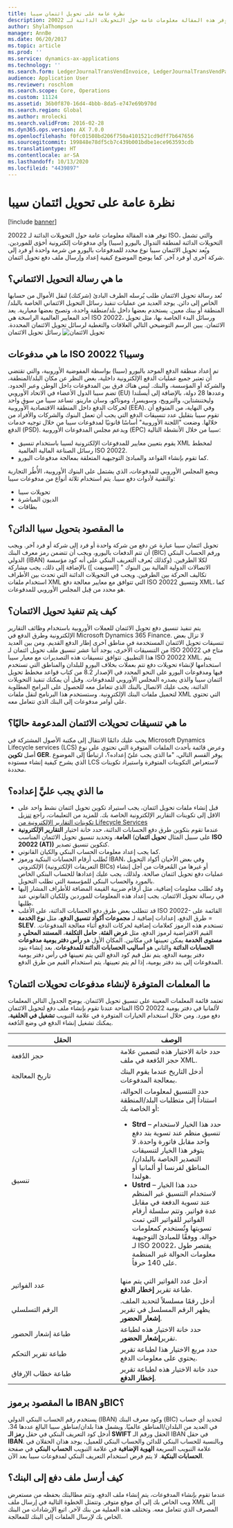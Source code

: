 ```yaml
---
title: نظرة عامة على تحويل ائتمان سيبا
description: توفر هذه المقالة معلومات عامة حول التحويلات الدائنة لـ 20022 ISO، والتي تشمل التحويلات الدائنة لمنطقة التدوال باليورو (سيبا) وأي مدفوعات إلكترونية أخؤى للموردين. ويُعد تحويل الائتمان سيبا نوع محدد للمدفوعات باليورو من شرمة واحدة أو فرد إلى شركة آخرى أو فرد آخر. كما يوضح الموضوع كيفية إعداد وإرسال ملف دفع تحويل ائتمان.
author: ShylaThompson
manager: AnnBe
ms.date: 06/20/2017
ms.topic: article
ms.prod: ''
ms.service: dynamics-ax-applications
ms.technology: ''
ms.search.form: LedgerJournalTransVendInvoice, LedgerJournalTransVendPaym, VendPaymMode
audience: Application User
ms.reviewer: roschlom
ms.search.scope: Core, Operations
ms.custom: 11124
ms.assetid: 36b0f870-16d4-4bbb-8da5-e747e69b970d
ms.search.region: Global
ms.author: mrolecki
ms.search.validFrom: 2016-02-28
ms.dyn365.ops.version: AX 7.0.0
ms.openlocfilehash: f0fc01508bd206f750a4101521cd9dff7b647656
ms.sourcegitcommit: 199848e78df5cb7c439b001bdbe1ece963593cdb
ms.translationtype: HT
ms.contentlocale: ar-SA
ms.lasthandoff: 10/13/2020
ms.locfileid: "4439897"
---
```

# <a name="sepa-credit-transfer-overview"></a>نظرة عامة على تحويل ائتمان سيبا

[!include [banner](../includes/banner.md)]

توفر هذه المقالة معلومات عامة حول التحويلات الدائنة لـ 20022 ISO، والتي تشمل التحويلات الدائنة لمنطقة التدوال باليورو (سيبا) وأي مدفوعات إلكترونية أخؤى للموردين. ويُعد تحويل الائتمان سيبا نوع محدد للمدفوعات باليورو من شرمة واحدة أو فرد إلى شركة آخرى أو فرد آخر. كما يوضح الموضوع كيفية إعداد وإرسال ملف دفع تحويل ائتمان.

## <a name="what-is-a-credit-transfer-message"></a>ما هي رسالة التحويل الائتماني؟
تُعد رسالة تحويل الائتمان طلب يُرسله الطرف البادئ (شركتك) لنقل الأموال من حسابها الخاص إلى دائن. يوجد العديد من عمليات تنفيذ رسائل التحويل الائتماني الخاصة بالبلد/المنطقة أو ببنك معين. يستخدم بعضها داخل بلد/منطقة واحدة، وتصبح بعضها معيارية. يعد أحد المعايير العالمية الراسخة هي ISO 20022، ورسائل البدء الخاصة بها، مثل تحويل الائتمان. يبين الرسم التوضيحي التالي العلاقات والتغطية لرسائل تحويل الائتمان المحددة. 
![تحويل الائتمان](./media/credit-transfer.jpg) رسائل تحويل الائتمان 

## <a name="what-are-iso-20022-and-sepa-payments"></a>ما هي مدفوعات ISO 20022 وسيبا؟
تم إعداد منطقة الدفع الموحد باليورو (سيبا) بواسطة المفوضية الأوروبية، والتي تقتضي أن تعتبر جميع عمليات الدفع الإلكترونية داخلية، بغض النظر عن مكان البلد/المنطقة، والشركة أو المؤسسة، والبنك. ليس هناك فرق بين المدفوعات داخل الوطن وعبر الحدود. تضم سيبا الدول الأعضاء في الاتحاد الأوروبي (EU) وعددها 28 دولة، بالإضافة إلى أيسلندا وليختنشتاين، والنرويج، وسويسرا، وموناكو، وسان مارينو‬. تساعد سيبا من سوق واحد لحركات الدفع داخل المنطقة الاقتصادية الأوروبية (EEA). وفي النهاية، من المتوقع أن تقوم سيبا بتقليل عدد تنسيقات الدفع التي يجب أن تعمل البنوك والشركات والأفراد من خلالها. وضعت "اللجنة الأوروبية" أساسًا قانونيًا لمدفوعات سيبا من خلال توجيه خدمات الدفع (PSD). ويدعم مجلس المدفوعات الأوروبية (EPC) سيبا من خلال الأنشطة التالية:

-   يقوم بتعيين معايير للمدفوعات الإلكترونية لسيبا باستخدام تنسيق XML لمخطط رسائل الصناعة المالية العالمية ISO 20022.
-   كما تقوم بإنشاء القواعد والمبادئ التوجيهية المتعلقة بمعالجة مدفوعات اليورو.

ويضع المجلس الأوروبي للمدفوعات، الذي يشتمل على البنوك الأوروبية، الأُطُر التجارية والتقنية لأدوات دفع سيبا. يتم استخدام ثلاثة أنواع من مدفوعات سيبا:

-   تحويلات سيبا
-   الديون المباشرة
-   بطاقات

## <a name="what-is-a-sepa-credit-transfer"></a>ما المقصود بتحويل سيبا الدائن؟
تحويل ائتمان سيبا عبارة عن دفع من شركة واحدة أو فرد إلى شركة أو فرد آخر. ويجب أن تتم الدفعات باليورو، ويجب أن تتضمن رمز معرف البنك (BIC) ورقم الحساب البنكي الدولي (IBAN) لكلا الطرفين. (وكذلك يُعرف التعريف البنكي على أنه كود مؤسسة الاتصالات الدولية المالية بين البنوك " \[السويفت \]) بالإضافة إلى ذلك، يجب مشاركة تكاليف الحركة بين الطرفين. ويجب في التحويلات الدائنة التي تحدث بين الأطراف استخدام ملفات XML التي تتوافق مع معايير معالجة دفع ISO 20022 وتنسيق XML، كما هو محدد من قِبل المجلس الأوروبي للمدفوعات.

## <a name="how-is-a-credit-transfer-implemented"></a>كيف يتم تنفيذ تحويل الائتمان؟
يتم تنفيذ تنسيق دفع تحويل الائتمان للعملات الأوروبية باستخدام وظائف التقارير الإلكترونية وطرق الدفع في Microsoft Dynamics 365 Finance. لا تزال بعض تنسيقات تحويل الائتمان المستخدمة في مناطق آخرى إطار الدفع القديم. ومن بين العديد من التنسيقات الأخرى، يوجد أثنا عشر تنسيق ملف تحويل ائتمان لـ ISO 20022 متاح في هذا التطبيق. تتوافق تنسيقات هذه التصديرات مع معيار سيبا ISO 20022 XML. يتم استخدامها لإنشاء تحويلات دفع تتم بعملات بخلاف اليورو للبلدان والمناطق التي تستخدم فيها ومدفوعات اليورو على النحو المحدد في الإصدار 8.2 من كتاب قواعد مخطط تحويل ائتمان سيبا والذي يصدره المجلس الأوروبي للمدفوعات. وقبل أن يمكنك تنفيذ التحويلات الدائنة، يجب عليك الاتصال بالبنك الذي تتعامل معه للحصول على البرامج المطلوبة لتحميل ملفات البنك الإلكترونية. وستستخدم هذا البرنامج لنقل ملفات XML التي تحتوي على أوامر مدفوعات إلى البنك الذي تتعامل معه.

## <a name="what-credit-transfer-formats-are-currently-supported"></a>ما هي تنسيقات تحويلات الائتمان المدعومة حاليًا؟
يجب عليك دائمًا الانتقال إلى مكتبة الأصول المشتركة في Microsoft Dynamics Lifecycle services (LCS) وعرض قائمة بأحدث الملفات المتوفرة التي تحتوي على نوع أصل **تكوين GER**. يوفر القسم التالي، "ما الذي يجب عليّ إعداده؟، ارتباطًا إلى الموضوع الذي يشرح كيفية إنشاء مستوده LCS لاستعراض التكوينات المتوفرة واستيراد تكوينات محددة.

## <a name="what-do-i-have-to-set-up"></a>ما الذي يجب عليَّ إعداده؟
-   قبل إنشاء ملفات تحويل ائتمان، يجب استيراد تكوين تحويل ائتمان نشط واحد على الاقل إلى تكوينات التقارير الإلكترونية الخاصة بك. للمزيد من التعليمات، راجع [تنزيل تكوينات التقارير الإلكترونية من Lifecycle Services](../../dev-itpro/analytics/download-electronic-reporting-configuration-lcs.md)
-   عندما تقوم بتكوين طرق دفع الحسابات الدائنة، حدد خانة اختيار **التقارير الإلكترونية العامة**، وتحديد تنسيق تحويل الائتمان المناسب (على سبيل المثال **تحويل ائتمان ISO 20022 (AT))** كتكوين تنسيق تصدير.
-   كما يجب إعداد معلومات الحساب البنكي والكيان القانوني.
-   تُطلب أرقام الحسابات البنكية ورموز IBAN، وفي بعض الأحيان أكواد التحويل الإلكتروني (التعريفات الإلكترونية BICs) أو غيرها من المُعرفات من أجل إنشاء عمليات دفع تحويل ائتمان صالحة. ولذلك، يجب عليك إعدادها للحساب البنكي الخاص بالمورد والحساب البنكي للمؤسسة التي تطلب التحويل.
-   وقد تُطلب معلومات إضافية، مثل أرقام ضريبة القيمة المضافة للأطراف المشار إليها في رسالة تحويل الائتمان. يجب إعداد هذه المعلومات للموردين وللكيان القانوني عند طلبها.
-   قد تتطلب بعض طرق دفع الحسابات الدائنة، على الأغلب ISO 20022- القائمة على طرق الدفع، إعدادات إضافية لـ **مجموعات أكواد تنسيق الدفع**، مثل **نوع الخدمة** = **SLEV**. تستخدم هذه الرموز كعلامات إضافية لحركات الدفع أثناء معالجة المدفوعات. القيم الافتراضية لرموز الدفع، مثل **غرض الفئة**، **حامل التكلفة**، **المستند المحلي** و **مستوى الخدمة** يمكن تعيينها في مكانين. المكان الأول هو **رأس دفتر يومية مدفوعات الحسابات الدائنة** والثاني هو **أساليب الحسابات الدائنة للمدفوعات**. بعد إنشاء بنود دفتر يومية الدفع، يتم نقل قيم كود الدفع التي يتم تعيينها في رأس دفتر يومية المدفوعات إلى بند دفتر يومية، إذا لم يتم تعيينها، يتم استخدام القيم من طرق الدفع.

## <a name="what-parameters-are-available-for-generating-credit-transfer-payments"></a>ما المعلمات المتوفرة لإنشاء مدفوعات تحويلات ائتمان؟
تعتمد قائمة المعلمات المعينة على تنسيق تحويل الائتمان. يوضح الجدول التالي المعلمات المتاحة عندنا تقوم بإنشاء ملف دفع لتحويل الائتمان ISO 20022 لألمانيا في دفتر يومية دفع مورد. ومن خلال استخدام الخيارات المتوفرة في علامة التبويب **تشغيل في الخلفية‬**، يمكنك تشغيل إنشاء الدفع في وضع الدُفعة.

<table>
<colgroup>
<col width="50%" />
<col width="50%" />
</colgroup>
<thead>
<tr class="header">
<th>الحقل</th>
<th>‏‏الوصف</th>
</tr>
</thead>
<tbody>
<tr class="odd">
<td>حجز الدُفعة</td>
<td>حدد خانة الاختيار هذه لتضمين علامة حجز الدُفعة في ملف XML.</td>
</tr>
<tr class="even">
<td>تاريخ المعالجة</td>
<td>أدخل التاريخ عندما يقوم البنك بمعالجة المدفوعات.</td>
</tr>
<tr class="odd">
<td>تنسيق</td>
<td>حدد التنسيق لمعلومات الحوالة، استناداً إلى متطلبات البلد/المنطقة أو الخاصة بك:
<ul>
<li><strong>Strd</strong> – حدد هذا الخيار لاستخدام تنسيق منظم عند تسوية بند دفع واحد مقابل فاتورة واحدة. لا يتوفر هذا الخيار لتنسيقات التصدير الخاصة بالبلدان/المناطق لفرنسا أو ألمانيا أو هولندا.</li>
<li><strong>Ustrd</strong> – حدد هذا الخيار لاستخدام التنسيق غير المنظم عند تسوية الدفعة في مقابل عدة فواتير. وتتم سلسلة أرقام الفواتير للفواتير التي تمت تسويتها وتُستخدم كمعلومات حوالة. ووفقًا للمبادئ التوجيهية لـ ISO 20022، يقتصر طول معلومات الحوالة غير المنظمة على 140 حرفاً.</li>
</ul></td>
</tr>
<tr class="even">
<td>عدد الفواتير</td>
<td>أدخل عدد الفواتير التي يتم منها طباعة تقرير <strong>إخطار الدفع</strong>.</td>
</tr>
<tr class="odd">
<td>الرقم التسلسلي</td>
<td>أدخل رقمًا مسلسلاً لتحديد الملف. يظهر الرقم المسلسل في تقرير <strong>إشعار الحضور</strong>.</td>
</tr>
<tr class="even">
<td>طباعة إشعار الحضور</td>
<td>حدد خانة الاختيار هذه لطباعة تقرير<strong>إشعار الحضور</strong>.</td>
</tr>
<tr class="odd">
<td>طباعة تقرير التحكم</td>
<td>حدد مربع الاختيار هذا لطباعة تقرير يحتوي على معلومات الدفع.</td>
</tr>
<tr class="even">
<td>طباعة خطاب الإرفاق</td>
<td>حدد خانة الاختيار هذه لطباعة تقرير <strong>إخطار الدفع</strong>.</td>
</tr>
</tbody>
</table>

## <a name="what-are-ibans-and-bics"></a>ما المقصود برموز IBAN وBIC؟
يستخدم رقم الحساب البنكي الدولي (IBAN) وكود معرف البنك (BIC) لتحديد أي حساب في العديد من البلدان/المناطق عالميًا. ويشمل هذا بلدان/مناطق سيبا البالغ عددها 34. أدخل كود التعريف البنكي في حقل **رمز الـ SWIFT** الحقل ورقم الـ IBAN في حقل **IBAN**. وبالنسبة للحساب البنكي للدائن والحساب البنكي للعميل، يوجد هذان الحقلان في علامة التبويب السريعة **الهوية الإضافية** في علامة التبويب **الحساب البنكي** في صفحة **الحسابات البنكية**. لا يتم فرض استخدام التعريف البنكي لمدفوعات سيبا بعد الآن.

## <a name="how-do-i-transmit-a-payment-file-to-the-bank"></a>كيف أرسل ملف دفع إلى البنك؟
عندما تقوم بإنشاء المدفوعات، يتم إنشاء ملف الدفع، وتتم مطالبتك بحفظه من مستعرض ويب الخاص بك إلى أي موقع متوفر. وتتمثل الخطوة التالية في إرسال ملف XML إلى المصرف الذي تتعامل معه. وتختلف هذه العملية من بنك لآخر. اتبع الإرشادات من البنك الخاص بك لإرسال الملفات إلى البنك للمعالجة.



